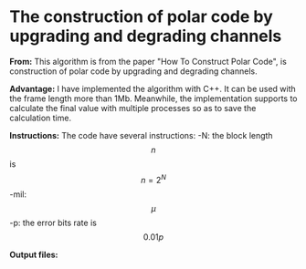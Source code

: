 
# The construction of polar code by upgrading and degrading channels

**From:** 
This algorithm is from the paper "How To Construct Polar Code", is construction of polar code by upgrading and degrading channels.

**Advantage:** I have implemented the algorithm with C++. It can be used with the frame length more than 1Mb. Meanwhile, the implementation supports to calculate the final value with multiple processes so as to save the calculation time.

**Instructions:** 
The code have several instructions: 
-N: the block length $$n$$ is $$n=2^N$$ 
-mil: $$\mu$$ 
-p: the error bits rate is $$0.01p$$ 

**Output files:** 
